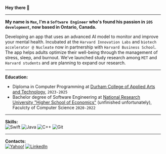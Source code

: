 **Hey there 👋**

---

**My name is `Max`, I'm a `Software Engineer` who's found his passion in `iOS development`, now based in Ontario, Canada.**

Developing an app that uses an advanced AI model to monitor and improve your mental health. Incubated at the `Harvard Innovation Labs` and `biotech accelerator @ Nucleate` now in partnership with `Harvard Business School`. The app helps adults optimize their well-being through the management of stress, sleep, and burnout.
We’ve launched study research among `MIT` and `Harvard students` and are planning to expand our research.

---

**Education:**
- Diploma in Computer Programming at [Durham College of Applied Arts and Technology](https://durhamcollege.ca/), `2023-2025`
- Bachelor degree of Software Engineering at [National Research University "Higher School of Economics"](https://www.hse.ru/en/) (unfinished unfortunately), Faculcty of Computer Science `2020-2022`

---

**Skills:** <br>
![Swift](https://img.shields.io/badge/swift-F54A2A?style=for-the-badge&logo=swift&logoColor=white) 
![Java](https://img.shields.io/badge/java-%23ED8B00.svg?style=for-the-badge&logo=java&logoColor=white) 
![C++](https://img.shields.io/badge/c++-%2300599C.svg?style=for-the-badge&logo=c%2B%2B&logoColor=white) 
![Git](https://img.shields.io/badge/git-%23F05033.svg?style=for-the-badge&logo=git&logoColor=white)

---

**Contacts:** <br>
[![Yahoo!](https://img.shields.io/badge/Yahoo!-6001D2?style=for-the-badge&logo=Yahoo!&logoColor=white)](mailto:mdleypunskiy@yahoo.com)
[![LinkedIn](https://img.shields.io/badge/linkedin-%230077B5.svg?style=for-the-badge&logo=linkedin&logoColor=white)](https://www.linkedin.com/in/max-leypunskiy)
